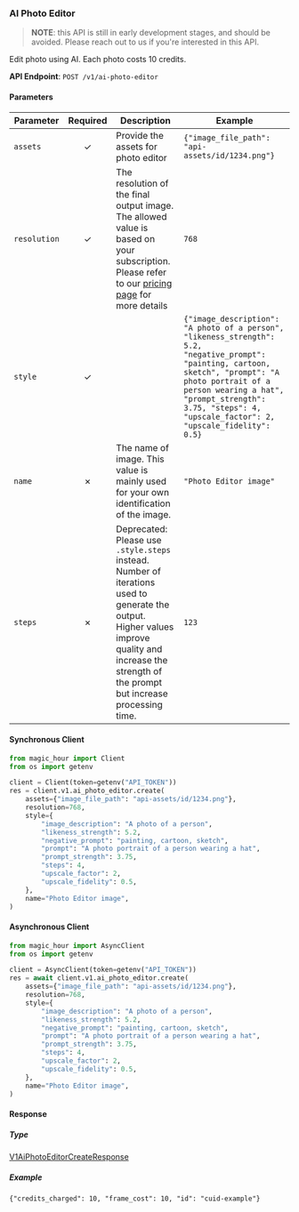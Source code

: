 
### AI Photo Editor <a name="create"></a>

> **NOTE**: this API is still in early development stages, and should be avoided. Please reach out to us if you're interested in this API. 

Edit photo using AI. Each photo costs 10 credits.

**API Endpoint**: `POST /v1/ai-photo-editor`

#### Parameters

| Parameter | Required | Description | Example |
|-----------|:--------:|-------------|--------|
| `assets` | ✓ | Provide the assets for photo editor | `{"image_file_path": "api-assets/id/1234.png"}` |
| `resolution` | ✓ | The resolution of the final output image. The allowed value is based on your subscription. Please refer to our [pricing page](https://magichour.ai/pricing) for more details | `768` |
| `style` | ✓ |  | `{"image_description": "A photo of a person", "likeness_strength": 5.2, "negative_prompt": "painting, cartoon, sketch", "prompt": "A photo portrait of a person wearing a hat", "prompt_strength": 3.75, "steps": 4, "upscale_factor": 2, "upscale_fidelity": 0.5}` |
| `name` | ✗ | The name of image. This value is mainly used for your own identification of the image. | `"Photo Editor image"` |
| `steps` | ✗ | Deprecated: Please use `.style.steps` instead. Number of iterations used to generate the output. Higher values improve quality and increase the strength of the prompt but increase processing time. | `123` |

#### Synchronous Client

```python
from magic_hour import Client
from os import getenv

client = Client(token=getenv("API_TOKEN"))
res = client.v1.ai_photo_editor.create(
    assets={"image_file_path": "api-assets/id/1234.png"},
    resolution=768,
    style={
        "image_description": "A photo of a person",
        "likeness_strength": 5.2,
        "negative_prompt": "painting, cartoon, sketch",
        "prompt": "A photo portrait of a person wearing a hat",
        "prompt_strength": 3.75,
        "steps": 4,
        "upscale_factor": 2,
        "upscale_fidelity": 0.5,
    },
    name="Photo Editor image",
)

```

#### Asynchronous Client

```python
from magic_hour import AsyncClient
from os import getenv

client = AsyncClient(token=getenv("API_TOKEN"))
res = await client.v1.ai_photo_editor.create(
    assets={"image_file_path": "api-assets/id/1234.png"},
    resolution=768,
    style={
        "image_description": "A photo of a person",
        "likeness_strength": 5.2,
        "negative_prompt": "painting, cartoon, sketch",
        "prompt": "A photo portrait of a person wearing a hat",
        "prompt_strength": 3.75,
        "steps": 4,
        "upscale_factor": 2,
        "upscale_fidelity": 0.5,
    },
    name="Photo Editor image",
)

```

#### Response

##### Type
[V1AiPhotoEditorCreateResponse](/magic_hour/types/models/v1_ai_photo_editor_create_response.py)

##### Example
`{"credits_charged": 10, "frame_cost": 10, "id": "cuid-example"}`
